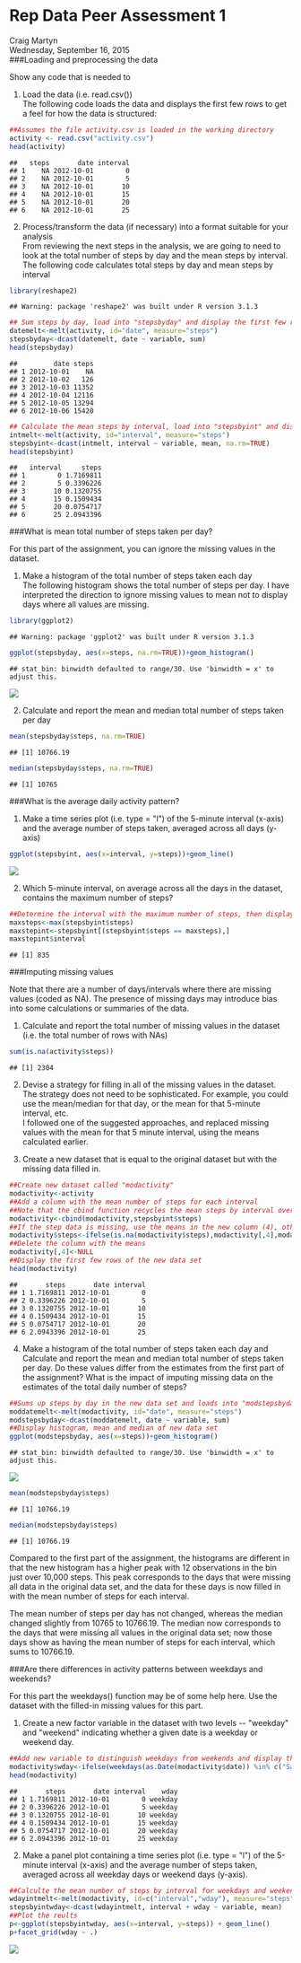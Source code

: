 # Rep Data Peer Assessment 1
Craig Martyn  
Wednesday, September 16, 2015  
###Loading and preprocessing the data

Show any code that is needed to

1. Load the data (i.e. read.csv())  
The following code loads the data and displays the first few rows to get a feel for how the data is structured:

```r
##Assumes the file activity.csv is loaded in the working directory
activity <- read.csv("activity.csv")
head(activity)
```

```
##   steps       date interval
## 1    NA 2012-10-01        0
## 2    NA 2012-10-01        5
## 3    NA 2012-10-01       10
## 4    NA 2012-10-01       15
## 5    NA 2012-10-01       20
## 6    NA 2012-10-01       25
```

2. Process/transform the data (if necessary) into a format suitable for your analysis  
From reviewing the next steps in the analysis, we are going to need to look at the total number of steps by day and the mean steps by interval. The following code calculates total steps by day and mean steps by interval 


```r
library(reshape2)
```

```
## Warning: package 'reshape2' was built under R version 3.1.3
```

```r
## Sum steps by day, load into "stepsbyday" and display the first few rows
datemelt<-melt(activity, id="date", measure="steps")
stepsbyday<-dcast(datemelt, date ~ variable, sum)
head(stepsbyday)
```

```
##         date steps
## 1 2012-10-01    NA
## 2 2012-10-02   126
## 3 2012-10-03 11352
## 4 2012-10-04 12116
## 5 2012-10-05 13294
## 6 2012-10-06 15420
```

```r
## Calculate the mean steps by interval, load into "stepsbyint" and display the first few rows
intmelt<-melt(activity, id="interval", measure="steps")
stepsbyint<-dcast(intmelt, interval ~ variable, mean, na.rm=TRUE)
head(stepsbyint)
```

```
##   interval     steps
## 1        0 1.7169811
## 2        5 0.3396226
## 3       10 0.1320755
## 4       15 0.1509434
## 5       20 0.0754717
## 6       25 2.0943396
```

###What is mean total number of steps taken per day?

For this part of the assignment, you can ignore the missing values in the dataset.

1. Make a histogram of the total number of steps taken each day  
The following histogram shows the total number of steps per day. I have interpreted the direction to ignore missing values to mean not to display days where all values are missing.


```r
library(ggplot2)
```

```
## Warning: package 'ggplot2' was built under R version 3.1.3
```

```r
ggplot(stepsbyday, aes(x=steps, na.rm=TRUE))+geom_histogram()
```

```
## stat_bin: binwidth defaulted to range/30. Use 'binwidth = x' to adjust this.
```

![](PA1_template_files/figure-html/unnamed-chunk-3-1.png) 

2. Calculate and report the mean and median total number of steps taken per day


```r
mean(stepsbyday$steps, na.rm=TRUE)
```

```
## [1] 10766.19
```

```r
median(stepsbyday$steps, na.rm=TRUE)
```

```
## [1] 10765
```

###What is the average daily activity pattern?

1. Make a time series plot (i.e. type = "l") of the 5-minute interval (x-axis) and the average number of steps taken, averaged across all days (y-axis)


```r
ggplot(stepsbyint, aes(x=interval, y=steps))+geom_line()
```

![](PA1_template_files/figure-html/unnamed-chunk-5-1.png) 


2. Which 5-minute interval, on average across all the days in the dataset, contains the maximum number of steps?


```r
##Determine the interval with the maximum number of steps, then display the interval
maxsteps<-max(stepsbyint$steps)
maxstepint<-stepsbyint[(stepsbyint$steps == maxsteps),]
maxstepint$interval
```

```
## [1] 835
```

###Imputing missing values

Note that there are a number of days/intervals where there are missing values (coded as NA). The presence of missing days may introduce bias into some calculations or summaries of the data.

1. Calculate and report the total number of missing values in the dataset (i.e. the total number of rows with NAs)


```r
sum(is.na(activity$steps))
```

```
## [1] 2304
```

2. Devise a strategy for filling in all of the missing values in the dataset. The strategy does not need to be sophisticated. For example, you could use the mean/median for that day, or the mean for that 5-minute interval, etc.  
I followed one of the suggested approaches, and replaced missing values with the mean for that 5 minute interval, using the means calculated earlier.

3. Create a new dataset that is equal to the original dataset but with the missing data filled in.


```r
##Create new dataset called "modactivity"
modactivity<-activity
##Add a column with the mean number of steps for each interval
##Note that the cbind function recycles the mean steps by interval over all days
modactivity<-cbind(modactivity,stepsbyint$steps)
##If the step data is missing, use the means in the new column (4), otherwise use the original step data
modactivity$steps<-ifelse(is.na(modactivity$steps),modactivity[,4],modactivity$steps)
##Delete the column with the means
modactivity[,4]<-NULL
##Display the first few rows of the new data set
head(modactivity)
```

```
##       steps       date interval
## 1 1.7169811 2012-10-01        0
## 2 0.3396226 2012-10-01        5
## 3 0.1320755 2012-10-01       10
## 4 0.1509434 2012-10-01       15
## 5 0.0754717 2012-10-01       20
## 6 2.0943396 2012-10-01       25
```

4. Make a histogram of the total number of steps taken each day and Calculate and report the mean and median total number of steps taken per day. Do these values differ from the estimates from the first part of the assignment? What is the impact of imputing missing data on the estimates of the total daily number of steps?


```r
##Sums up steps by day in the new data set and loads into "modstepsbyday"
moddatemelt<-melt(modactivity, id="date", measure="steps")
modstepsbyday<-dcast(moddatemelt, date ~ variable, sum)
##Display histogram, mean and median of new data set
ggplot(modstepsbyday, aes(x=steps))+geom_histogram()
```

```
## stat_bin: binwidth defaulted to range/30. Use 'binwidth = x' to adjust this.
```

![](PA1_template_files/figure-html/unnamed-chunk-9-1.png) 

```r
mean(modstepsbyday$steps)
```

```
## [1] 10766.19
```

```r
median(modstepsbyday$steps)
```

```
## [1] 10766.19
```

Compared to the first part of the assignment, the histograms are different in that the new histogram has a higher peak with 12 observations in the bin just over 10,000 steps. This peak corresponds to the days that were missing all data in the original data set, and the data for these days is now filled in with the mean number of steps for each interval.

The mean number of steps per day has not changed, whereas the median changed slightly from 10765 to 10766.19. The median now corresponds to the days that were missing all values in the original data set; now those days show as having the mean number of steps for each interval, which sums to 10766.19.

###Are there differences in activity patterns between weekdays and weekends?

For this part the weekdays() function may be of some help here. Use the dataset with the filled-in missing values for this part.

1. Create a new factor variable in the dataset with two levels -- "weekday" and "weekend" indicating whether a given date is a weekday or weekend day.


```r
##Add new variable to distinguish weekdays from weekends and display the first few rows
modactivity$wday<-ifelse(weekdays(as.Date(modactivity$date)) %in% c("Saturday", "Sunday"),"weekend","weekday")
head(modactivity)
```

```
##       steps       date interval    wday
## 1 1.7169811 2012-10-01        0 weekday
## 2 0.3396226 2012-10-01        5 weekday
## 3 0.1320755 2012-10-01       10 weekday
## 4 0.1509434 2012-10-01       15 weekday
## 5 0.0754717 2012-10-01       20 weekday
## 6 2.0943396 2012-10-01       25 weekday
```

2. Make a panel plot containing a time series plot (i.e. type = "l") of the 5-minute interval (x-axis) and the average number of steps taken, averaged across all weekday days or weekend days (y-axis).


```r
##Calculte the mean number of steps by interval for weekdays and weekends
wdayintmelt<-melt(modactivity, id=c("interval","wday"), measure="steps")
stepsbyintwday<-dcast(wdayintmelt, interval + wday ~ variable, mean)
##Plot the reults
p<-ggplot(stepsbyintwday, aes(x=interval, y=steps)) + geom_line()
p+facet_grid(wday ~ .)
```

![](PA1_template_files/figure-html/unnamed-chunk-11-1.png) 
